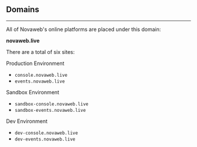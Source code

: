 ## Domains

---

All of Novaweb's online platforms are placed under this domain:

**novaweb.live**

There are a total of six sites:

Production Environment

- `console.novaweb.live`
- `events.novaweb.live`

Sandbox Environment

- `sandbox-console.novaweb.live`
- `sandbox-events.novaweb.live`

Dev Environment

- `dev-console.novaweb.live`
- `dev-events.novaweb.live`

